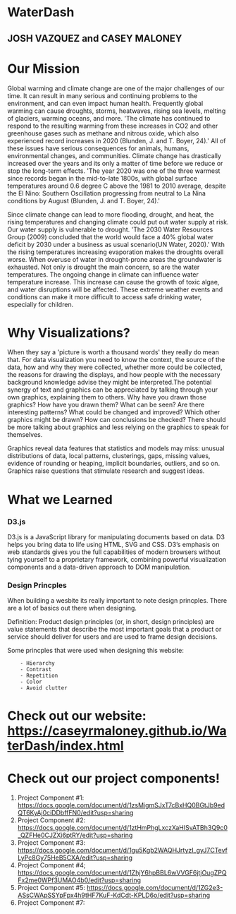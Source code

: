 # WaterDash

## JOSH VAZQUEZ and CASEY MALONEY


# Our Mission 

Global warming and climate change are one of the major challenges of our time. It can result in many serious and continuing problems to the environment, and can even impact human health. Frequently global warming can cause droughts, storms, heatwaves, rising sea levels, melting of glaciers, warming oceans, and more. 'The climate has continued to respond to the resulting warming from these increases in CO2 and other greenhouse gases such as methane and nitrous oxide, which also experienced record increases in 2020 (Blunden, J. and T. Boyer, 24).' All of these issues have serious consequences for animals, humans, environmental changes, and communities. Climate change has drastically increased over the years and its only a matter of time before we reduce or stop the long-term effects. 'The year 2020 was one of the three warmest since records began in the mid-to-late 1800s, with global surface temperatures around 0.6 degree C above the 1981 to 2010 average, despite the El Nino: Southern Oscillation progressing from neutral to La Nina conditions by August (Blunden, J. and T. Boyer, 24).'

Since climate change can lead to more flooding, drought, and heat, the rising temperatures and changing climate could put out water supply at risk. Our water supply is vulnerable to drought. 'The 2030 Water Resources Group (2009) concluded that the world would face a 40% global water deficit by 2030 under a business as usual scenario(UN Water, 2020).' With the rising temperatures increasing evaporation makes the droughts overall worse. When overuse of water in drought-prone areas the groundwater is exhausted. Not only is drought the main concern, so are the water temperatures. The ongoing change in climate can influence water temperature increase. This increase can cause the growth of toxic algae, and water disruptions will be affected. These extreme weather events and conditions can make it more difficult to access safe drinking water, especially for children.


# Why Visualizations? 

When they say a 'picture is worth a thousand words' they really do mean that.  For data visualization you need to know the context, the source of the data, how and why they were collected, whether more could be collected, the reasons for drawing the displays, and how people with the necessary background knowledge advise they might be interpreted.The potential synergy of text and graphics can be appreciated by talking through your own graphics, explaining them to others. Why have you drawn those graphics? How have you drawn them? What can be seen? Are there interesting patterns? What could be changed and improved? Which other graphics might be drawn? How can conclusions be checked? There should be more talking about graphics and less relying on the graphics to speak for themselves.

Graphics reveal data features that statistics and models may miss: unusual distributions of data, local patterns, clusterings, gaps, missing values, evidence of rounding or heaping, implicit boundaries, outliers, and so on. Graphics raise questions that stimulate research and suggest ideas. 

# What we Learned

  ### D3.js 

D3.js is a JavaScript library for manipulating documents based on data. D3 helps you bring data to life using HTML, SVG and CSS. D3’s emphasis on web standards gives you the full capabilities of modern browsers without tying yourself to a proprietary framework, combining powerful visualization components and a data-driven approach to DOM manipulation.

  ### Design Princples 

When building a wesbite its really important to note design princples. There are a lot of basics out there when designing. 

Definition: Product design principles (or, in short, design principles) are value statements that describe the most important goals that a product or service should deliver for users and are used to frame design decisions.

Some princples that were used when designing this website: 
  
        - Hierarchy
        - Contrast 
        - Repetition 
        - Color
        - Avoid clutter 
        
# Check out our website: https://caseyrmaloney.github.io/WaterDash/index.html 

# Check out our project components! 

1. Project Component #1: https://docs.google.com/document/d/1zsMigmSJxT7cBxHQ0BGtJb9edQT6KyAj0ciDDbffFN0/edit?usp=sharing 
2. Project Component #2: https://docs.google.com/document/d/1ztHmPhgLxczXaHISvATBh3Q9c0_QZFHe0CJZXi6ptRY/edit?usp=sharing 
3. Project Component #3: https://docs.google.com/document/d/1gu5Kgb2WAQHJrtyzI_gyJ7CTevfLyPc8Gy75HeB5CXA/edit?usp=sharing
4. Project Component #4; https://docs.google.com/document/d/1ZhjY6hpBBL6wVVGF6jtjOugZPQFx2me0WPf3UMAO4b0/edit?usp=sharing
5. Project Component #5: https://docs.google.com/document/d/1ZG2e3-ASsCWApSSYpFpx4h9tHF7KuF-KdCdt-KPLD6o/edit?usp=sharing
6. Project Component #7: 
